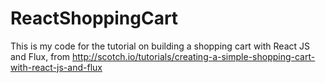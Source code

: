 # ReactShoppingCart

This is my code for the tutorial on building a shopping cart with React JS and Flux, from http://scotch.io/tutorials/creating-a-simple-shopping-cart-with-react-js-and-flux